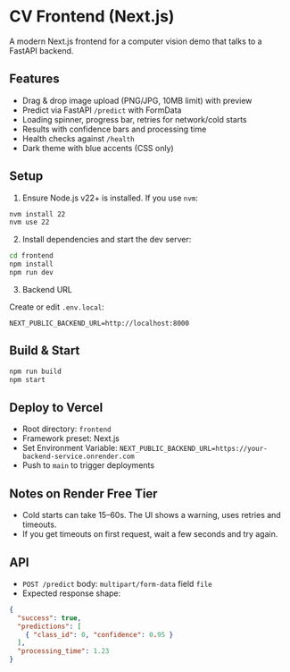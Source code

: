 # CV Frontend (Next.js)

A modern Next.js frontend for a computer vision demo that talks to a FastAPI backend.

## Features
- Drag & drop image upload (PNG/JPG, 10MB limit) with preview
- Predict via FastAPI `/predict` with FormData
- Loading spinner, progress bar, retries for network/cold starts
- Results with confidence bars and processing time
- Health checks against `/health`
- Dark theme with blue accents (CSS only)

## Setup

1. Ensure Node.js v22+ is installed. If you use `nvm`:

```bash
nvm install 22
nvm use 22
```

2. Install dependencies and start the dev server:

```bash
cd frontend
npm install
npm run dev
```

3. Backend URL

Create or edit `.env.local`:

```
NEXT_PUBLIC_BACKEND_URL=http://localhost:8000
```

## Build & Start

```bash
npm run build
npm start
```

## Deploy to Vercel
- Root directory: `frontend`
- Framework preset: Next.js
- Set Environment Variable: `NEXT_PUBLIC_BACKEND_URL=https://your-backend-service.onrender.com`
- Push to `main` to trigger deployments

## Notes on Render Free Tier
- Cold starts can take 15–60s. The UI shows a warning, uses retries and timeouts.
- If you get timeouts on first request, wait a few seconds and try again.

## API
- `POST /predict` body: `multipart/form-data` field `file`
- Expected response shape:

```json
{
  "success": true,
  "predictions": [
    { "class_id": 0, "confidence": 0.95 }
  ],
  "processing_time": 1.23
}
```
